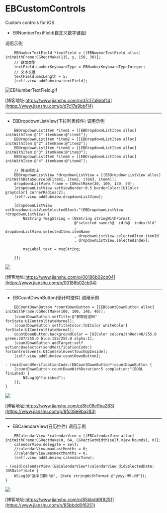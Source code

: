 # EBCustomControls
Custom controls for iOS



- EBNumberTextField(自定义数字键盘)

调用示例
```
    EBNumberTextField *textField = [[EBNumberTextField alloc] initWithFrame:CGRectMake(115, y, 150, 30)];
    // 键盘类型
    textField.numberKeyboardType = EBNumberKeyboardTypeInteger;
    // 文本长度
    textField.maxLength = 5;
    [self.view addSubview:textField];
```
![EBNumberTextField.gif](https://upload-images.jianshu.io/upload_images/2107229-af7e6c6c2aabbfa6.gif?imageMogr2/auto-orient/strip)

[博客地址:https://www.jianshu.com/p/d7c17a9bbf14](https://www.jianshu.com/p/d7c17a9bbf14)

---

- EBDropdownListView(下拉列表控件)
调用示例
```
    EBDropdownListItem *item1 = [[EBDropdownListItem alloc] initWithItem:@"1" itemName:@"item1"];
    EBDropdownListItem *item2 = [[EBDropdownListItem alloc] initWithItem:@"2" itemName:@"item2"];
    EBDropdownListItem *item3 = [[EBDropdownListItem alloc] initWithItem:@"3" itemName:@"item3"];
    EBDropdownListItem *item4 = [[EBDropdownListItem alloc] initWithItem:@"4" itemName:@"item4"];

    // 弹出框向上
    EBDropdownListView *dropdownListView = [[EBDropdownListView alloc] initWithDataSource:@[item1, item2, item3, item4]];
    dropdownListView.frame = CGRectMake(20, 100, 130, 30);
    [dropdownListView setViewBorder:0.5 borderColor:[UIColor grayColor] cornerRadius:2];
    [self.view addSubview:dropdownListView];
    
    [dropdownListView setDropdownListViewSelectedBlock:^(EBDropdownListView *dropdownListView) {
        NSString *msgString = [NSString stringWithFormat:
                               @"selected name:%@  id:%@  index:%ld"
                               , dropdownListView.selectedItem.itemName
                               , dropdownListView.selectedItem.itemId
                               , dropdownListView.selectedIndex];
        
        msgLabel.text = msgString;
        
    }];
```


![](https://upload-images.jianshu.io/upload_images/2107229-a8418a85fe3afa47.gif?imageMogr2/auto-orient/strip%7CimageView2/2/w/360)

[博客地址:https://www.jianshu.com/p/00186b02cb04](https://www.jianshu.com/p/00186b02cb04)

---

- EBCountDownButton(倒计时控件)
调用示例
```
    EBCountDownButton *countDownButton = [[EBCountDownButton alloc] initWithFrame:CGRectMake(100, 100, 140, 40)];
    [countDownButton setTitle:@"获取验证码" forState:UIControlStateNormal];
    [countDownButton setTitleColor:[UIColor whiteColor] forState:UIControlStateNormal];
    countDownButton.backgroundColor = [UIColor colorWithRed:40/255.0 green:207/255.0 blue:155/255.0 alpha:1];
    [countDownButton addTarget:self action:@selector(sendVerificationCode:) forControlEvents:UIControlEventTouchUpInside];
    [self.view addSubview:countDownButton];
```

```
- (void)sendVerificationCode:(EBCountDownButton*)countDownButton {
    [countDownButton countDownWithDuration:5 completion:^(BOOL finished) {
        NSLog(@"finished");
    }];
}
```
![](https://upload-images.jianshu.io/upload_images/2107229-e2a9429fe45983eb.gif?imageMogr2/auto-orient/strip)

[博客地址:https://www.jianshu.com/p/8fc08e9ba283](https://www.jianshu.com/p/8fc08e9ba283)

---

- EBCalendarView(日历控件)
调用示例

```
    EBCalendarView *calendarView = [[EBCalendarView alloc] initWithFrame:CGRectMake(0, 64, CGRectGetWidth(self.view.bounds), 0)];
    calendarView.delegate = self;
    //calendarView.maxLastMonths = 0;  
    //calendarView.maxNextMonths = 0;
    [self.view addSubview:calendarView];
```

```
- (void)calendarView:(EBCalendarView*)calendarView didSelectedDate:(NSDate*)date {
    NSLog(@"选中日期:%@", [date stringWithFormat:@"yyyy-MM-dd"]);
}
```
![](https://upload-images.jianshu.io/upload_images/2107229-f0df4c46723031be.gif?imageMogr2/auto-orient/strip%7CimageView2/2/w/360)

[博客地址:https://www.jianshu.com/p/85bbdd0f8251](https://www.jianshu.com/p/85bbdd0f8251)

